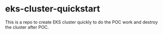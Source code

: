 # eks-cluster-quickstart
This is a repo to create EKS cluster quickly to do the POC work and destroy the cluster after POC.
